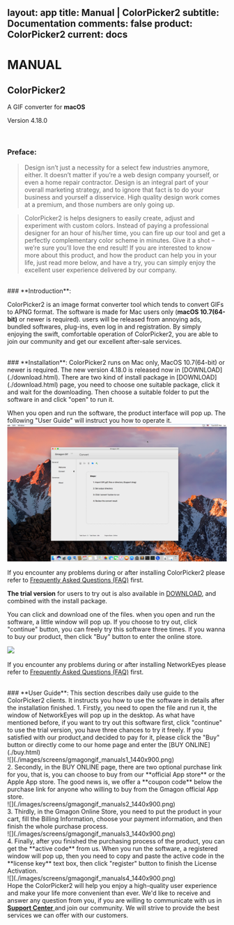 layout: app
title: Manual | ColorPicker2
subtitle: Documentation
comments: false
product: ColorPicker2
current: docs
---

# MANUAL
## ColorPicker2
A GIF converter for **macOS**

Version 4.18.0


<br>

 ### **Preface**:

>Design isn’t just a necessity for a select few industries anymore, either. It doesn’t matter if you’re a web design company yourself, or even a home repair contractor. Design is an integral part of your overall marketing strategy, and to ignore that fact is to do your business and yourself a disservice. High quality design work comes at a premium, and those numbers are only going up. 

>ColorPicker2 is helps designers to easily create, adjust and experiment with custom colors. Instead of paying a professional designer for an hour of his/her time, you can fire up our tool and get a perfectly complementary color scheme in minutes. Give it a shot – we’re sure you’ll love the end result! If you are interested to know more about this product, and how the product can help you in your life, just read more below, and have a try, you can simply enjoy the excellent user experience delivered by our company.

<br>
 ### **Introduction**:

ColorPicker2 is an image format converter tool which tends to convert GIFs to APNG format. The software is made for Mac users only (**macOS 10.7(64-bit)** or newer is required). users will be released from annoying ads, bundled softwares, plug-ins, even log in and registration. By simply enjoying the swift, comfortable operation of ColorPicker2, you are able to join our community and get our excellent after-sale services.  

<br>
### **Installation**:
ColorPicker2 runs on Mac only, MacOS 10.7(64-bit) or newer is required. The new version 4.18.0 is released now in [DOWNLOAD](./download.html). 
There are two kind of install package in [DOWNLOAD](./download.html) page, you need to choose one suitable package, click it and wait for the downloading. Then choose a suitable folder to put the software in and click "open" to run it.   

When you open and run the software, the product interface will pop up. The following "User Guide" will instruct you how to operate it.
<br>
![](./images/screens/gmagongif_intro_1440x900.png) 

If you encounter any problems during or after installing ColorPicker2 please refer to [Frequently Asked Questions (FAQ)](./faq.html) first.

**The trial version** for users to try out is also available in [DOWNLOAD](./download.html), and combined with the install package.


 You can click and download one of the files. when you open and run the software, a little window will pop up. If you choose to try out, click "continue" button, you can freely try this software three times. If you wanna to buy our product, then click "Buy" button to enter the online store. 

![](./images/screens/networkeyes_trail_1440x900.png) 

If you encounter any problems during or after installing NetworkEyes please refer to [Frequently Asked Questions (FAQ)](./faq.html) first.

<br>
### **User Guide**:
This section describes daily use guide to the ColorPicker2 clients. It instructs you how to use the software in details after the installation finished.
1. Firstly, you need to open the file and run it, the window of NetworkEyes will pop up in the desktop. As what have mentioned before, if you want to try out this software first, click "continue" to use the trial version, you have three chances to try it freely. If you satisfied with our product,and decided to pay for it, please click the "Buy" button or directly come to our home page and enter the [BUY ONLINE](./buy.html)
<br>
![](./images/screens/gmagongif_manuals1_1440x900.png) 

<br>
2. Secondly, in the BUY ONLINE page, there are two optional purchase link for you, that is, you can choose to buy from our **official App store** or the Apple App store. The good news is, we offer a **coupon code** below the purchase link for anyone who willing to buy from the Gmagon official App store. 
<br>
![](./images/screens/gmagongif_manuals2_1440x900.png) 
<br>
3. Thirdly, in the Gmagon Online Store, you need to put the product in your cart, fill the Billing Information, choose your payment information, and then finish the whole purchase process.
<br>
![](./images/screens/gmagongif_manuals3_1440x900.png) 
<br>
4. Finally, after you finished the purchasing process of the product, you can get the **active code** from us. When you run the software, a registered window will pop up, then you need to copy and paste the active code in the **license key** text box, then click "register" button to finish the License Activation.
<br>
![](./images/screens/gmagongif_manuals4_1440x900.png)  
<br>
Hope the ColorPicker2 will help you enjoy a high-quality user experience and make your life more convenient than ever. We'd like to receive and answer any question from you, if you are willing to communicate with us in <a href="https://gitter.im/Gmagon/support" target="_blank"> <strong>Support Center</strong> </a> and join our community. We will strive to provide the best services we can offer with our customers. 

